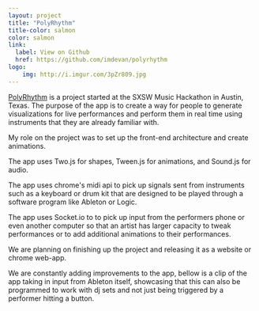 ```yaml
---
layout: project
title: "PolyRhythm"
title-color: salmon
color: salmon
link:
  label: View on Github
  href: https://github.com/imdevan/polyrhythm
logo:
    img: http://i.imgur.com/3pZr809.jpg
---
```



[PolyRhythm](https://github.com/imdevan/polyrhythm) is a project started at the SXSW Music Hackathon in Austin, Texas. The purpose of the app is to create a way for people to generate visualizations for live performances and perform them in real time using instruments that they are already familiar with.

My role on the project was to set up the front-end architecture and create animations.

The app uses Two.js for shapes, Tween.js for animations, and Sound.js for audio.

The app uses chrome's midi api to pick up signals sent from instruments such as a keyboard or drum kit that are designed to be played through a software program like Ableton or Logic.

The app uses Socket.io to to pick up input from the performers phone or even another computer so that an artist has larger capacity to tweak performances or to add additional animations to their performances.

We are planning on finishing up the project and releasing it as a website or chrome web-app.

We are constantly adding improvements to the app, bellow is a clip of the app taking in input from Ableton itself, showcasing that this can also be programmed to work with dj sets and not just being triggered by a performer hitting a button.

